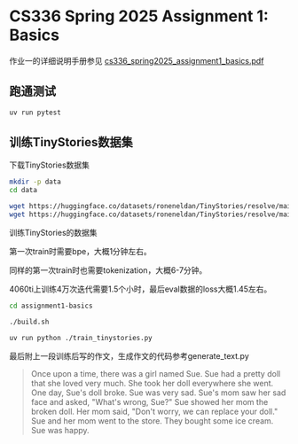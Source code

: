 # CS336 Spring 2025 Assignment 1: Basics

作业一的详细说明手册参见
[cs336_spring2025_assignment1_basics.pdf](./cs336_spring2025_assignment1_basics.pdf)


## 跑通测试

```sh
uv run pytest
```

## 训练TinyStories数据集
下载TinyStories数据集

``` sh
mkdir -p data
cd data

wget https://huggingface.co/datasets/roneneldan/TinyStories/resolve/main/TinyStoriesV2-GPT4-train.txt
wget https://huggingface.co/datasets/roneneldan/TinyStories/resolve/main/TinyStoriesV2-GPT4-valid.txt

```

训练TinyStories的数据集

第一次train时需要bpe，大概1分钟左右。

同样的第一次train时也需要tokenization，大概6-7分钟。

4060ti上训练4万次迭代需要1.5个小时，最后eval数据的loss大概1.45左右。

``` sh
cd assignment1-basics

./build.sh

uv run python ./train_tinystories.py

```
最后附上一段训练后写的作文，生成作文的代码参考generate_text.py

>Once upon a time, there was a girl named Sue. Sue had a pretty doll that she loved very much. She took her doll everywhere she went. One day, Sue's doll broke. Sue was very sad.
>Sue's mom saw her sad face and asked, "What's wrong, Sue?" Sue showed her mom the broken doll. Her mom said, "Don't worry, we can replace your doll."
>Sue and her mom went to the store. They bought some ice cream. Sue was happy.


